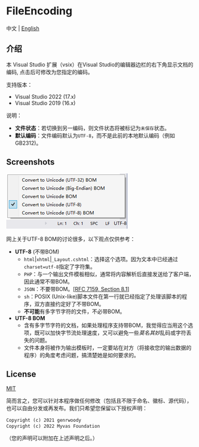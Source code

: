 # FileEncoding

中文 | [English](README.md)

## 介绍
本 Visual Studio 扩展（vsix）在Visual Studio的编辑器边栏的右下角显示文档的编码, 点击后可修改为您指定的编码。

支持版本：
- Visual Studio 2022 (17.x)
- Visual Studio 2019 (16.x)

说明：
- **文件状态**：若切换到另一编码，则文件状态将被标记为`未保存`状态。
- **默认编码**：文件编码默认为`UTF-8`，而不是此前的本地默认编码（例如GB2312)。

## Screenshots

![Preview](Preview.png "Preview")

网上关于UTF-8 BOM的讨论很多，以下观点仅供参考：
- **UTF-8** (不带BOM)
    - `html`|`xhtml`|`_Layout.cshtml`：选择这个选项。因为文本中已经通过`charset=utf-8`指定了字符集。
    - `PHP`：与一个输出文件模板相似，通常将内容解析后直接发送给了客户端，因此通常不带BOM。
    - `JSON`：不要带BOM。[[RFC 7159, Section 8.1]](https://www.rfc-editor.org/rfc/rfc7159#section-8.1)
    - `sh`：POSIX (Unix-like)脚本文件在第一行就已经指定了处理该脚本的程序，双方直接约定好了不带BOM。
    - **不可能**有多字节字符的文件，不必带BOM。
- **UTF-8 BOM**
    - 含有多字节字符的文档，如果处理程序支持带BOM，我觉得应当用这个选项，既可以加快字节流处理速度，又可以避免一些*莫名其妙*乱码或字符丢失的问题。
    - 文件本身将被作为输出模板时，一定要站在对方（将接收您的输出数据的程序）的角度考虑问题，搞清楚她是如何要求的。

## License
[MIT](LICENSE.txt)

简而言之，您可以针对本程序做任何修改（包括且不限于命名、徽标、源代码），也可以自由分发或再发布。我们只希望您保留以下授权声明：
```
Copyright (c) 2021 genrwoody
Copyright (c) 2022 Myvas Foundation
```
（您的声明可以附加在上述声明之后。）